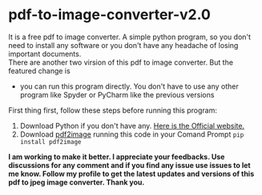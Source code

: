 # pdf-to-image-converter-v2.0
It is a free pdf to image converter. A simple python program, so you don't need to install any software or you don't have any  headache of losing important documents.<br>
There are another two virsion of this pdf to image converter. But the featured change is<br><ul><li>
  you can run this program directly. You don't have to use any other program like Spyder or PyCharm like the previous versions</li></ul>
 First thing first, follow these steps before running this program:<br><ol>
<li>  Download Python if you don't have any. <a href="https://www.python.org/downloads/">Here is the Official website.</a></li>
  <li> Download <a href="https://pypi.org/project/pdf2image/">pdf2image</a> running this code in your Comand Prompt <code>pip install pdf2image</code></li></ol>
 <b> I am working to make it better. I appreciate your feedbacks. Use discussions for any comment and if you find any issue use issues to let me know. Follow my profile to get the latest updates and versions of this pdf to jpeg image converter. Thank you.</b>
